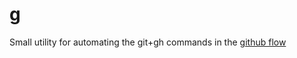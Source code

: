 # g
Small utility for automating the git+gh commands in the [github flow](https://docs.github.com/en/get-started/using-github/github-flow)
